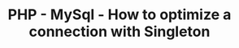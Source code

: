 ---
layout: post
title: PHP - MySql - How to optimize a connection with Singleton
description: "Tiny tutorial about connection mysql php singleton"
modified: 2014-10-03
tags: [code, php, mysql, design pattern, singleton]
image:
  feature: desktop.jpg
  credit: chrischan
  creditlink: http://chrischan.piccsy.com/
comments: true
share: true  
---